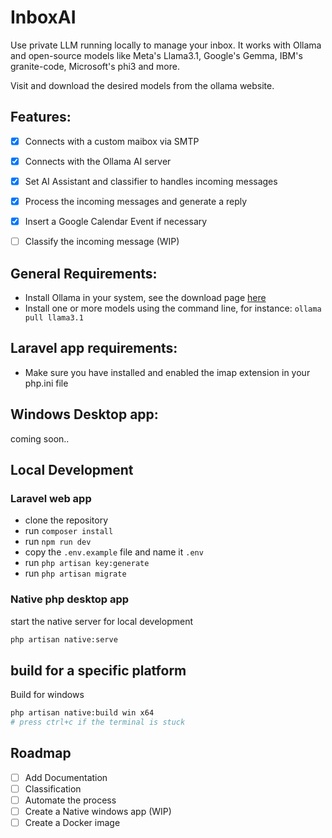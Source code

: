 # InboxAI

Use private LLM running locally to manage your inbox. It works with Ollama and open-source models like Meta's Llama3.1, Google's Gemma, IBM's granite-code, Microsoft's phi3 and more. 

Visit and download the desired models from the ollama website.

## Features:
- [x] Connects with a custom maibox via SMTP
- [x] Connects with the Ollama AI server
- [x] Set AI Assistant and classifier to handles incoming messages 
- [x] Process the incoming messages and generate a reply
- [x] Insert a Google Calendar Event if necessary
- [ ] Classify the incoming message (WIP)


## General Requirements:
- Install Ollama in your system, see the download page [here]()
- Install one or more models using the command line, for instance: `ollama pull llama3.1`

## Laravel app requirements:
- Make sure you have installed and enabled the imap extension in your php.ini file

## Windows Desktop app: 
coming soon..


## Local Development

### Laravel web app

- clone the repository
- run `composer install`
- run `npm run dev`
- copy the `.env.example` file and name it `.env`
- run `php artisan key:generate`
- run `php artisan migrate`

### Native php desktop app

start the native server for local development 

```bash
php artisan native:serve 
```

## build for a specific platform

Build for windows

```bash
php artisan native:build win x64
# press ctrl+c if the terminal is stuck
```


## Roadmap
- [ ] Add Documentation
- [ ] Classification
- [ ] Automate the process
- [ ] Create a Native windows app (WIP)
- [ ] Create a Docker image
